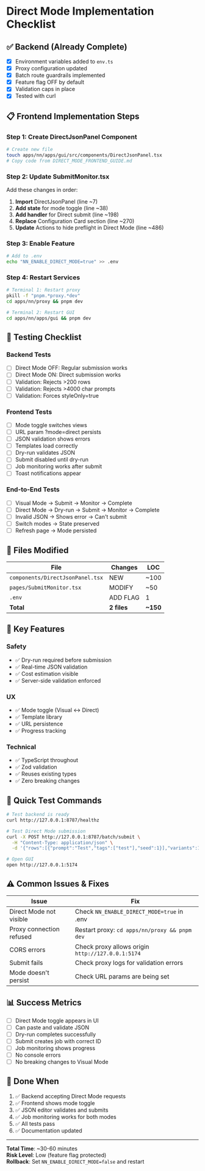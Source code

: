 # Direct Mode Implementation Checklist

## ✅ Backend (Already Complete)
- [x] Environment variables added to `env.ts`
- [x] Proxy configuration updated
- [x] Batch route guardrails implemented
- [x] Feature flag OFF by default
- [x] Validation caps in place
- [x] Tested with curl

## 📋 Frontend Implementation Steps

### Step 1: Create DirectJsonPanel Component
```bash
# Create new file
touch apps/nn/apps/gui/src/components/DirectJsonPanel.tsx
# Copy code from DIRECT_MODE_FRONTEND_GUIDE.md
```

### Step 2: Update SubmitMonitor.tsx
Add these changes in order:
1. **Import** DirectJsonPanel (line ~7)
2. **Add state** for mode toggle (line ~38)
3. **Add handler** for Direct submit (line ~198)
4. **Replace** Configuration Card section (line ~270)
5. **Update** Actions to hide preflight in Direct Mode (line ~486)

### Step 3: Enable Feature
```bash
# Add to .env
echo "NN_ENABLE_DIRECT_MODE=true" >> .env
```

### Step 4: Restart Services
```bash
# Terminal 1: Restart proxy
pkill -f "pnpm.*proxy.*dev"
cd apps/nn/proxy && pnpm dev

# Terminal 2: Restart GUI
cd apps/nn/apps/gui && pnpm dev
```

## 🧪 Testing Checklist

### Backend Tests
- [ ] Direct Mode OFF: Regular submission works
- [ ] Direct Mode ON: Direct submission works
- [ ] Validation: Rejects >200 rows
- [ ] Validation: Rejects >4000 char prompts
- [ ] Validation: Forces styleOnly=true

### Frontend Tests
- [ ] Mode toggle switches views
- [ ] URL param ?mode=direct persists
- [ ] JSON validation shows errors
- [ ] Templates load correctly
- [ ] Dry-run validates JSON
- [ ] Submit disabled until dry-run
- [ ] Job monitoring works after submit
- [ ] Toast notifications appear

### End-to-End Tests
- [ ] Visual Mode → Submit → Monitor → Complete
- [ ] Direct Mode → Dry-run → Submit → Monitor → Complete
- [ ] Invalid JSON → Shows error → Can't submit
- [ ] Switch modes → State preserved
- [ ] Refresh page → Mode persisted

## 📁 Files Modified

| File | Changes | LOC |
|------|---------|-----|
| `components/DirectJsonPanel.tsx` | NEW | ~100 |
| `pages/SubmitMonitor.tsx` | MODIFY | ~50 |
| `.env` | ADD FLAG | 1 |
| **Total** | **2 files** | **~150** |

## 🎯 Key Features

### Safety
- ✅ Dry-run required before submission
- ✅ Real-time JSON validation  
- ✅ Cost estimation visible
- ✅ Server-side validation enforced

### UX
- ✅ Mode toggle (Visual ↔ Direct)
- ✅ Template library
- ✅ URL persistence
- ✅ Progress tracking

### Technical
- ✅ TypeScript throughout
- ✅ Zod validation
- ✅ Reuses existing types
- ✅ Zero breaking changes

## 🚀 Quick Test Commands

```bash
# Test backend is ready
curl http://127.0.0.1:8787/healthz

# Test Direct Mode submission
curl -X POST http://127.0.0.1:8787/batch/submit \
  -H "Content-Type: application/json" \
  -d '{"rows":[{"prompt":"Test","tags":["test"],"seed":1}],"variants":1,"styleOnly":true,"styleRefs":[]}'

# Open GUI
open http://127.0.0.1:5174
```

## ⚠️ Common Issues & Fixes

| Issue | Fix |
|-------|-----|
| Direct Mode not visible | Check `NN_ENABLE_DIRECT_MODE=true` in .env |
| Proxy connection refused | Restart proxy: `cd apps/nn/proxy && pnpm dev` |
| CORS errors | Check proxy allows origin `http://127.0.0.1:5174` |
| Submit fails | Check proxy logs for validation errors |
| Mode doesn't persist | Check URL params are being set |

## 📊 Success Metrics

- [ ] Direct Mode toggle appears in UI
- [ ] Can paste and validate JSON
- [ ] Dry-run completes successfully
- [ ] Submit creates job with correct ID
- [ ] Job monitoring shows progress
- [ ] No console errors
- [ ] No breaking changes to Visual Mode

## 🎉 Done When

1. ✅ Backend accepting Direct Mode requests
2. ✅ Frontend shows mode toggle
3. ✅ JSON editor validates and submits
4. ✅ Job monitoring works for both modes
5. ✅ All tests pass
6. ✅ Documentation updated

---

**Total Time**: ~30-60 minutes  
**Risk Level**: Low (feature flag protected)  
**Rollback**: Set `NN_ENABLE_DIRECT_MODE=false` and restart